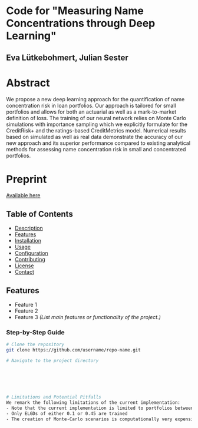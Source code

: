 
# Code for "Measuring Name Concentrations through Deep Learning"

## Eva Lütkebohmert, Julian Sester

# Abstract
We propose a new deep learning approach for the quantification of name concentration risk in loan portfolios. Our approach is tailored for small portfolios and allows for both an actuarial as well as a mark-to-market definition of loss. The training of our neural network relies on Monte Carlo simulations with importance sampling which we explicitly formulate for the CreditRisk+ and the ratings-based CreditMetrics model. Numerical results based on simulated as well as real data demonstrate the accuracy of our new approach and its superior performance compared to existing analytical methods for assessing name concentration risk in small and concentrated portfolios. 

# Preprint
[Available here](https://arxiv.org/abs/2403.16525)

## Table of Contents
- [Description](#description)
- [Features](#features)
- [Installation](#installation)
- [Usage](#usage)
- [Configuration](#configuration)
- [Contributing](#contributing)
- [License](#license)
- [Contact](#contact)



## Features
- Feature 1
- Feature 2
- Feature 3
*(List main features or functionality of the project.)*

### Step-by-Step Guide
```bash
# Clone the repository
git clone https://github.com/username/repo-name.git

# Navigate to the project directory






# Limitations and Potential Pitfalls
We remark the following limitations of the current implementation:
- Note that the current implementation is limited to portfolios between 10 and 100 obligors
- Only ELGDs of either 0.1 or 0.45 are trained
- The creation of Monte-Carlo scenarios is computationally very expensive
